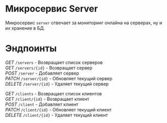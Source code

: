 # Микросервис Server
Микросервис ``server`` отвечает за мониторинг онлайна на серверах, ну и их хранение в БД.

# Эндпоинты
*GET* ``/servers`` - Возвращает список серверов\
*GET* ``/servers/{id}`` - Возвращает сервер\
*POST* ``/server`` - Добавляет сервер\
*PATCH* ``/server/{id}`` - Обновляет текущий сервер\
*DELETE* ``/server/{id}`` - Удаляет текущий сервер

*GET* ``/clients`` - Возвращает список клиентов\
*GET* ``/client/{id}`` - Возвращает клиент\
*POST* ``/client`` - Добавляет клиент\
*PATCH* ``/client/{id}`` - Обновляет текущий клиент\
*DELETE* ``/client/{id}`` - Удаляет текущий клиент